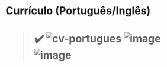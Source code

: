 <h1> Currículo (Português/Inglês) <h1> 

  > ✔️
![cv-portugues](https://user-images.githubusercontent.com/79876042/194566301-492f0ad6-8589-4f77-912c-37d849496d5f.png)
![image](https://user-images.githubusercontent.com/79876042/181008328-e98e0647-4762-4a3d-a68d-f22929c7c423.png)
![image](https://user-images.githubusercontent.com/79876042/181008620-7b167a34-191a-482c-8545-fc1fd80f6ca2.png)
